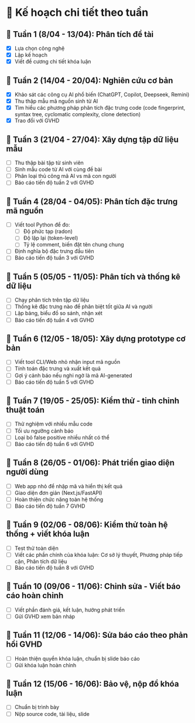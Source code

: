 # 📆 Kế hoạch chi tiết theo tuần

## 📆 Tuần 1 (8/04 - 13/04): Phân tích đề tài

- [x] Lựa chọn công nghệ
- [x] Lập kế hoạch
- [x] Viết đề cương chi tiết khóa luận

## 📆 Tuần 2 (14/04 - 20/04): Nghiên cứu cơ bản

- [x] Khảo sát các công cụ AI phổ biến (ChatGPT, Copilot, Deepseek, Remini)
- [x] Thu thập mẫu mã nguồn sinh từ AI
- [x] Tìm hiểu các phương pháp phân tích đặc trưng code (code fingerprint, syntax tree, cyclomatic complexity, clone detection)
- [x] Trao đổi với GVHD

## 📆 Tuần 3 (21/04 - 27/04): Xây dựng tập dữ liệu mẫu

- [ ] Thu thập bài tập từ sinh viên
- [ ] Sinh mẫu code từ AI với cùng đề bài
- [ ] Phân loại thủ công mã AI vs mã con người
- [ ] Báo cáo tiến độ tuần 2 với GVHD

## 📆 Tuần 4 (28/04 - 04/05): Phân tích đặc trưng mã nguồn

- [ ] Viết tool Python để đo:
  - [ ] Độ phức tạp (radon)
  - [ ] Độ lặp lại (token-level)
  - [ ] Tỷ lệ comment, biến đặt tên chung chung
- [ ] Định nghĩa bộ đặc trưng đầu tiên
- [ ] Báo cáo tiến độ tuần 3 với GVHD

## 📆 Tuần 5 (05/05 - 11/05): Phân tích và thống kê dữ liệu

- [ ] Chạy phân tích trên tập dữ liệu
- [ ] Thống kê đặc trưng nào để phân biệt tốt giữa AI và người
- [ ] Lập bảng, biểu đồ so sánh, nhận xét
- [ ] Báo cáo tiến độ tuần 4 với GVHD

## 📆 Tuần 6 (12/05 - 18/05): Xây dựng prototype cơ bản

- [ ] Viết tool CLI/Web nhỏ nhận input mã nguồn
- [ ] Tính toán đặc trưng và xuất kết quả
- [ ] Gợi ý cảnh báo nếu nghi ngờ là mã AI-generated
- [ ] Báo cáo tiến độ tuần 5 với GVHD

## 📆 Tuần 7 (19/05 - 25/05): Kiểm thử - tinh chỉnh thuật toán

- [ ] Thử nghiệm với nhiều mẫu code
- [ ] Tối ưu ngưỡng cảnh báo
- [ ] Loại bỏ false positive nhiều nhất có thể
- [ ] Báo cáo tiến độ tuần 6 với GVHD

## 📆 Tuần 8 (26/05 - 01/06): Phát triển giao diện người dùng

- [ ] Web app nhỏ để nhập mã và hiển thị kết quả
- [ ] Giao diện đơn giản (Next.js/FastAPI)
- [ ] Hoàn thiện chức năng toàn hệ thống
- [ ] Báo cáo tiến độ tuần 7 GVHD

## 📆 Tuần 9 (02/06 - 08/06): Kiểm thử toàn hệ thống + viết khóa luận

- [ ] Test thử toàn diện
- [ ] Viết các phần chính của khóa luận: Cơ sở lý thuyết, Phương pháp tiếp cận, Phân tích dữ liệu
- [ ] Báo cáo tiến độ tuần 8 với GVHD

## 📆 Tuần 10 (09/06 - 11/06): Chỉnh sửa - Viết báo cáo hoàn chỉnh

- [ ] Viết phần đánh giá, kết luận, hướng phát triển
- [ ] Gửi GVHD xem bản nháp

## 📆 Tuần 11 (12/06 - 14/06): Sửa báo cáo theo phản hồi GVHD

- [ ] Hoàn thiện quyển khóa luận, chuẩn bị slide báo cáo
- [ ] Gửi khóa luận hoàn chỉnh

## 📆 Tuần 12 (15/06 - 16/06): Bảo vệ, nộp đồ khóa luận

- [ ] Chuẩn bị trình bày
- [ ] Nộp source code, tài liệu, slide
